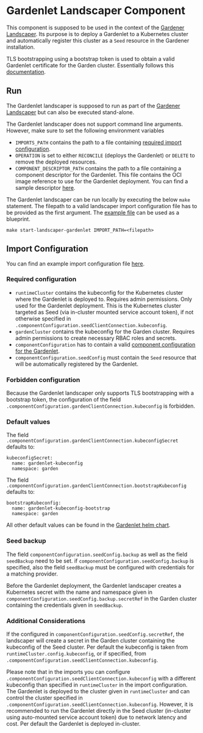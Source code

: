 # Gardenlet Landscaper Component

This component is supposed to be used in the context of the [Gardener Landscaper](https://github.com/gardener/landscaper).
Its purpose is to deploy a Gardenlet to a Kubernetes cluster
and automatically register this cluster as a `Seed` resource in the Gardener installation.

TLS bootstrapping using a bootstrap token is used to obtain a valid Gardenlet certificate for the Garden cluster.
Essentially follows this [documentation](../../docs/deployment/deploy_gardenlet_manually.md).

## Run

The Gardenlet landscaper is supposed to run as part of the [Gardener Landscaper](https://github.com/gardener/landscaper) but can also be executed stand-alone.

The Gardenlet landscaper does not support command line arguments.
However, make sure to set the following environment variables
- `IMPORTS_PATH` contains the path to a file containing [required import configuration](#required-configuration).
- `OPERATION` is set to either `RECONCILE` (deploys the Gardenlet) or `DELETE` to remove the deployed resources.
- `COMPONENT_DESCRIPTOR_PATH` contains the path to a file containing a component descriptor for the Gardenlet. 
   This file contains the OCI image reference to use for the Gardenlet deployment.
   You can find a sample descriptor [here](component_descriptor_list.yaml).
   
The Gardenlet landscaper can be run locally by executing the below `make` statement.
The filepath to a valid landscaper import configuration file has to be provided as the first argument.
The [example file](./example/imports.yaml) can be used as a blueprint.

```
make start-landscaper-gardenlet IMPORT_PATH=<filepath>
```

## Import Configuration

You can find an example import configuration file [here](./example/imports.yaml).

### Required configuration

- `runtimeCluster` contains the kubeconfig for the Kubernetes cluster where the Gardenlet is deployed to. 
   Requires admin permissions. Only used for the Gardenlet deployment. 
   This is the Kubernetes cluster targeted as Seed (via in-cluster mounted service account token),
   if not otherwise specified in `.componentConfiguration.seedClientConnection.kubeconfig`.
- `gardenCluster` contains the kubeconfig for the Garden cluster. Requires admin permissions to create necessary RBAC roles and secrets.
- `componentConfiguration` has to contain a valid [component configuration for the Gardenlet](../../example/20-componentconfig-gardenlet.yaml).
- `componentConfiguration.seedConfig` must contain the `Seed` resource that will be automatically registered by the Gardenlet. 

### Forbidden configuration 

Because the Gardenlet landscaper only supports TLS bootstrapping with a bootstrap token, the configuration of the field
`.componentConfiguration.gardenClientConnection.kubeconfig` is forbidden.

### Default values 

The field `.componentConfiguration.gardenClientConnection.kubeconfigSecret` defaults to:

```
kubeconfigSecret:
  name: gardenlet-kubeconfig
  namespace: garden
```

The field `.componentConfiguration.gardenClientConnection.bootstrapKubeconfig` defaults to:

```
bootstrapKubeconfig:
  name: gardenlet-kubeconfig-bootstrap
  namespace: garden
```

All other default values can be found in the [Gardenlet helm chart](../../charts/gardener/gardenlet/values.yaml).

### Seed backup

The field `componentConfiguration.seedConfig.backup` as well as the field `seedBackup` need to be set.
if `componentConfiguration.seedConfig.backup` is specified, also the field `seedBackup` must be configured with 
credentials for a matching provider.

Before the Gardenlet deployment, the Gardenlet landscaper creates a Kubernetes secret with the name and namespace given in `componentConfiguration.seedConfig.backup.secretRef`
in the Garden cluster containing the credentials given in `seedBackup`.

### Additional Considerations

If the configured in `componentConfiguration.seedConfig.secretRef`, the landscaper will create a secret in 
the Garden cluster containing the kubeconfig of the Seed cluster.
Per default the kubeconfig is taken from `runtimeCluster.config.kubeconfig`, or if specified, from `.componentConfiguration.seedClientConnection.kubeconfig`.

Please note that in the imports you can configure `.componentConfiguration.seedClientConnection.kubeconfig` with a different kubeconfig than
specified in `runtimeCluster` in the import configuration. The Gardenlet is deployed to the cluster given in `runtimeCluster` and can control
the cluster specified in `.componentConfiguration.seedClientConnection.kubeconfig`.
However, it is recommended to run the Gardenlet directly in the Seed cluster (in-cluster using auto-mounted service account token) 
due to network latency and cost. 
Per default the Gardenlet is deployed in-cluster.


